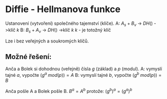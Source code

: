 # Diffie - Hellmanova funkce
Ustanovení (vytvoření) společného tajemství (klíče).
A: $A_s + B_v$ -> $DH()$ ->klíč $k$
B: $B_s + A_v$ -> $DH()$ ->klíč $k$
$k$ - je totožný klíč

Lze i bez veřejných a soukromých klíčů.

## Možné řešení:
Anča a Bolek si dohodnou (veřejně) čísla $g$ (základ) a $p$ (modul). 
A: vymyslí tajné $a$, vypočte $(g^a \; mod(p)) = A$
B: vymyslí tajné $b$, vypočte $(g^b \; mod(p)) = B$

Anča pošle A a Bolek pošle B.
$B^a = A^b$
protože:
$\left(g^b\right)^a = \left(g^a\right)^b$